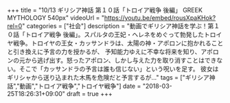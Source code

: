 +++
title =  "10/13 ギリシア神話 第１０話「トロイア戦争 後編」 GREEK MYTHOLOGY 540px"
videoUrl = "https://youtu.be/embed/rousXpaKHok?rel=0"
categories = ["社会"]
description = "動画でギリシア神話を学ぶ！第１０話「トロイア戦争 後編」。スパルタの王妃・ヘレネをめぐって勃発したトロイヤ戦争。トロイヤの王女・カッサンドラは、太陽の神・アポロンに抱かれることと引き換えに予言の力を授かるが、 予知能力ゆえに不幸な将来を知り、アポロンの元から逃げ出す。怒ったアポロン、しかし与えた力を取り消すことはできない。そこで「カッサンドラの予言は誰も信じない」という呪いを足す。 彼女はギリシャから送り込まれた木馬を危険だと予言するが…"
tags = ["ギリシア神話","動画","トロイア戦争","トロイヤ戦争"]
date = "2018-03-25T18:26:31+09:00"
draft = true
+++
